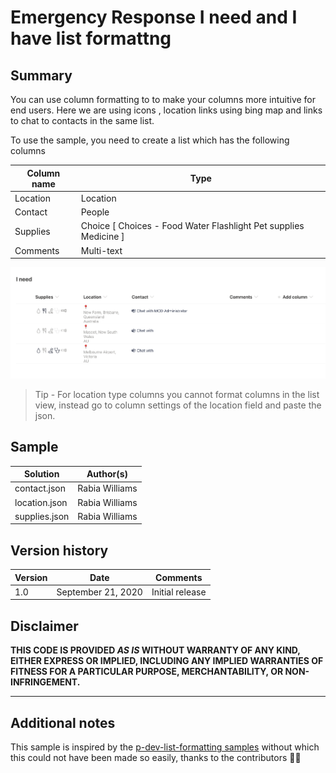 # Emergency Response I need and I have list formattng

## Summary
You can use column formatting to to make your columns more intuitive for end users. Here we are using icons , location links using bing map and links to chat to contacts in the same list.

To use the sample, you need to create a list which has the following columns

Column name|Type
--------|---------
Location| Location
Contact| People
Supplies| Choice [ Choices - Food Water Flashlight Pet supplies Medicine ]
Comments| Multi-text

![screenshot of the sample](../../Labs/images/i-need-list.png)


> Tip - For location type columns you cannot format columns in the list view, instead go to column settings of the location field and paste the json.

## Sample

Solution|Author(s)
--------|---------
contact.json | Rabia Williams
location.json | Rabia Williams
supplies.json | Rabia Williams

## Version history

Version|Date|Comments
-------|----|--------
1.0|September 21, 2020|Initial release


## Disclaimer
**THIS CODE IS PROVIDED *AS IS* WITHOUT WARRANTY OF ANY KIND, EITHER EXPRESS OR IMPLIED, INCLUDING ANY IMPLIED WARRANTIES OF FITNESS FOR A PARTICULAR PURPOSE, MERCHANTABILITY, OR NON-INFRINGEMENT.**

---

## Additional notes
This sample is inspired by the [p-dev-list-formatting samples](https://github.com/pnp/sp-dev-list-formatting/) without which this could not have been made so easily, thanks to the contributors 💪🏾


